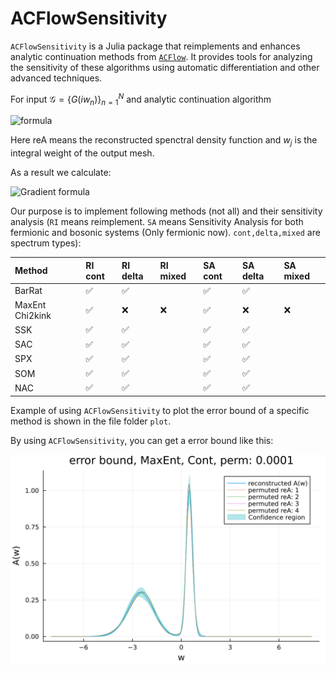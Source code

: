 # ACFlowSensitivity
<!-- 
[![Stable](https://img.shields.io/badge/docs-stable-blue.svg)](https://yuiyuiui.github.io/ACFlowSensitivity.jl/stable/)
[![Dev](https://img.shields.io/badge/docs-dev-blue.svg)](https://yuiyuiui.github.io/ACFlowSensitivity.jl/dev/)
[![Build Status](https://github.com/yuiyuiui/ACFlowSensitivity.jl/actions/workflows/CI.yml/badge.svg?branch=main)](https://github.com/yuiyuiui/ACFlowSensitivity.jl/actions/workflows/CI.yml?query=branch%3Amain)
[![Coverage](https://codecov.io/gh/yuiyuiui/ACFlowSensitivity.jl/branch/main/graph/badge.svg)](https://codecov.io/gh/yuiyuiui/ACFlowSensitivity.jl)
-->

`ACFlowSensitivity` is a Julia package that reimplements and enhances analytic continuation methods from [`ACFlow`](https://github.com/huangli712/ACFlow). It provides tools for analyzing the sensitivity of these algorithms using automatic differentiation and other advanced techniques.

For input $\mathcal{G}=\{G(iw_n)\}_{n=1}^N$ and analytic continuation algorithm

![formula](https://latex.codecogs.com/svg.image?f%3A%5Cmathbb%7BC%7D%5EN%5Cto%5Cmathbb%7BR%7D%5EM%2C%5Cmathcal%7BG%7D%5Cmapsto%5Cwidetilde%7BA%7D%3D%5C%7B%5Cwidetilde%7BA%7D_j%5C%7D_%7Bj%3D1%7D%5EM)

Here $\text{reA}$ means the reconstructed spenctral density function and $w_j$ is the integral weight of the output mesh.

As a result we calculate:

![Gradient formula](https://latex.codecogs.com/svg.image?\nabla%20f(\mathcal{G})=\left(\frac{\partial\widetilde{A}_j}{\partial\mathcal{G}_k}\right)_{M\times%20N})

Our purpose is to implement following methods (not all) and their sensitivity analysis (`RI` means reimplement. `SA` means Sensitivity Analysis for both fermionic and bosonic systems (Only fermionic now). `cont,delta,mixed` are spectrum types):

|Method|RI cont|RI delta|RI mixed|SA cont|SA delta|SA mixed|
|:---|:---|:---|:---|:---|:---|:---|
|BarRat|✅|✅||✅|✅|
|MaxEnt Chi2kink|✅|❌|❌|✅|❌|❌|
|SSK|✅|✅||✅|✅||
|SAC|✅|✅||✅|✅||
|SPX|✅|✅||✅|✅||
|SOM|✅|✅||✅|✅||
|NAC|✅|✅||✅|✅||

Example of using `ACFlowSensitivity` to plot the error bound of a specific method is shown in the file folder `plot`.

By using `ACFlowSensitivity`, you can get a error bound like this:

![Error Bound Example](./plot/MaxEnt/maxent_cont_eb.svg)

